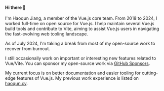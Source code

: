 #### Hi there 👋

I'm Haoqun Jiang, a member of the Vue.js core team. From 2018 to 2024, I worked full-time on open source for Vue.js.
I help maintain several Vue.js build tools and contribute to Vite, aiming to assist Vue.js users in navigating the fast-evolving web tooling landscape.

As of July 2024, I'm taking a break from most of my open-source work to recover from burnout.

I still occasionally work on important or interesting new features related to Vue/Vite.
You can sponsor my open-source work via [GitHub Sponsors](https://github.com/sponsors/sodatea).

My current focus is on better documentation and easier tooling for cutting-edge features of Vue.js.
My previous work experience is listed on [haoqun.cv](https://haoqun.cv/).
